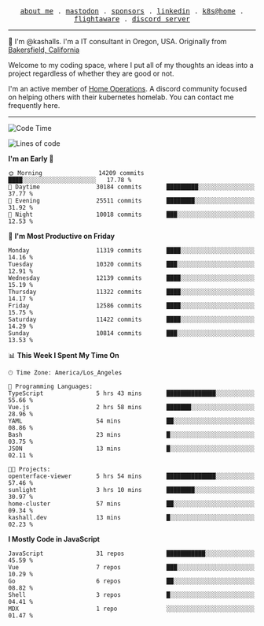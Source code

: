 <p align="center">
  <samp>
    <a href="https://jordanjones.org/">about me</a> .
    <a rel="me" href="https://mastodon.social/@kashall">mastodon</a> .
    <a href="https://github.com/sponsors/kashalls">sponsors</a> .
    <a href="https://linkedin.com/in/jordpjones">linkedin</a> .
    <a href="https://github.com/kashalls/home-cluster">k8s@home</a> .
    <a href="https://flightaware.com/adsb/stats/user/kashalls">flightaware</a> .
    <a href="https://discord.gg/V2WrCfqba9">discord server</a>
  </samp>
</p>

----------------------------------------------------------------

:wave: I'm @kashalls. I'm a IT consultant in Oregon, USA. Originally from [Bakersfield, California](https://maps.app.goo.gl/QQMtywTWghpXB6Tu6)

Welcome to my coding space, where I put all of my thoughts an ideas into a project regardless of whether they are good or not.

I'm an active member of [Home Operations](https://discord.gg/home-operations). A discord community focused on helping others with their kubernetes homelab. You can contact me frequently here.

----------------------------------------------------------------
<!--START_SECTION:waka-->
![Code Time](http://img.shields.io/badge/Code%20Time-2%2C087%20hrs%2014%20mins-blue)

![Lines of code](https://img.shields.io/badge/From%20Hello%20World%20I%27ve%20Written-11.1%20million%20lines%20of%20code-blue)

**I'm an Early 🐤** 

```text
🌞 Morning                14209 commits       ████░░░░░░░░░░░░░░░░░░░░░   17.78 % 
🌆 Daytime                30184 commits       █████████░░░░░░░░░░░░░░░░   37.77 % 
🌃 Evening                25511 commits       ████████░░░░░░░░░░░░░░░░░   31.92 % 
🌙 Night                  10018 commits       ███░░░░░░░░░░░░░░░░░░░░░░   12.53 % 
```
📅 **I'm Most Productive on Friday** 

```text
Monday                   11319 commits       ████░░░░░░░░░░░░░░░░░░░░░   14.16 % 
Tuesday                  10320 commits       ███░░░░░░░░░░░░░░░░░░░░░░   12.91 % 
Wednesday                12139 commits       ████░░░░░░░░░░░░░░░░░░░░░   15.19 % 
Thursday                 11322 commits       ████░░░░░░░░░░░░░░░░░░░░░   14.17 % 
Friday                   12586 commits       ████░░░░░░░░░░░░░░░░░░░░░   15.75 % 
Saturday                 11422 commits       ████░░░░░░░░░░░░░░░░░░░░░   14.29 % 
Sunday                   10814 commits       ███░░░░░░░░░░░░░░░░░░░░░░   13.53 % 
```


📊 **This Week I Spent My Time On** 

```text
🕑︎ Time Zone: America/Los_Angeles

💬 Programming Languages: 
TypeScript               5 hrs 43 mins       ██████████████░░░░░░░░░░░   55.66 % 
Vue.js                   2 hrs 58 mins       ███████░░░░░░░░░░░░░░░░░░   28.96 % 
YAML                     54 mins             ██░░░░░░░░░░░░░░░░░░░░░░░   08.86 % 
Bash                     23 mins             █░░░░░░░░░░░░░░░░░░░░░░░░   03.75 % 
JSON                     13 mins             █░░░░░░░░░░░░░░░░░░░░░░░░   02.11 % 

🐱‍💻 Projects: 
openterface-viewer       5 hrs 54 mins       ██████████████░░░░░░░░░░░   57.46 % 
sunlight                 3 hrs 10 mins       ████████░░░░░░░░░░░░░░░░░   30.97 % 
home-cluster             57 mins             ██░░░░░░░░░░░░░░░░░░░░░░░   09.34 % 
kashall.dev              13 mins             █░░░░░░░░░░░░░░░░░░░░░░░░   02.23 % 
```

**I Mostly Code in JavaScript** 

```text
JavaScript               31 repos            ███████████░░░░░░░░░░░░░░   45.59 % 
Vue                      7 repos             ███░░░░░░░░░░░░░░░░░░░░░░   10.29 % 
Go                       6 repos             ██░░░░░░░░░░░░░░░░░░░░░░░   08.82 % 
Shell                    3 repos             █░░░░░░░░░░░░░░░░░░░░░░░░   04.41 % 
MDX                      1 repo              ░░░░░░░░░░░░░░░░░░░░░░░░░   01.47 % 
```




<!--END_SECTION:waka-->